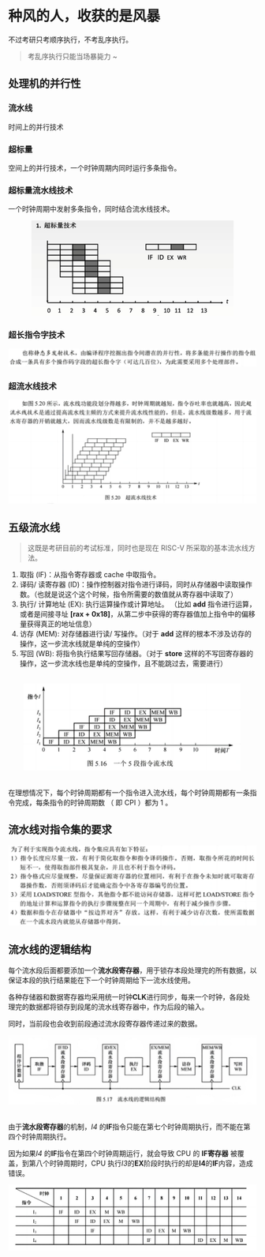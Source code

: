# 种风的人，收获的是风暴

不过考研只考顺序执行，不考乱序执行。

> 考乱序执行只能当场暴毙力 ~

## 处理机的并行性

### 流水线

时间上的并行技术

### 超标量

空间上的并行技术，一个时钟周期内同时运行多条指令。

### 超标量流水线技术

一个时钟周期中发射多条指令，同时结合流水线技术。

<div align="center">
  <img src="./media_12/18.png" alt="12/18" style="zoom:70%;"/>
</div>

### 超长指令字技术

<div align="center">
  <img src="./media_12/19.png" alt="12/19" style="zoom:70%;"/>
</div>

### 超流水线技术

<div align="center">
  <img src="./media_12/20.png" alt="12/20" style="zoom:60%;"/>
</div>

## 五级流水线

> 这既是考研目前的考试标准，同时也是现在 RISC-V 所采取的基本流水线方法。

1. 取指 (IF)：从指令寄存器或 cache 中取指令。
2. 译码/ 读寄存器 (ID)：操作控制器对指令进行译码，同时从存储器中读取操作数。（也就是说这个这个时候，指令所需要的数值就从寄存器中读取了）
3. 执行/ 计算地址 (EX): 执行运算操作或计算地址。 （比如 **add** 指令进行运算，或者是间接寻址 **[rax + 0x18]**，从第二步中获得的寄存器值加上指令中的偏移量获得真正的地址信息）
4. 访存 (MEM): 对存储器进行读/ 写操作。（对于 **add** 这样的根本不涉及访存的操作，这一步流水线就是单纯的空操作）
5. 写回 (WB): 将指令执行结果写回存储器。（对于 **store** 这样的不写回寄存器的操作，这一步流水线也是单纯的空操作，且不能跳过去，需要进行）

<br/>

<div align="center">
  <img src="./media_12/21.png" alt="12/21" style="zoom:60%;"/>
</div>

<br/>

在理想情况下，每个时钟周期都有一个指令进入流水线，每个时钟周期都有一条指令完成，每条指令的时钟周期数 （ 即 CPI ）都为 1 。

## 流水线对指令集的要求

<div align="center">
  <img src="./media_12/22.png" alt="12/22" style="zoom:60%;"/>
</div>

## 流水线的逻辑结构

每个流水段后面都要添加一个**流水段寄存器**，用于锁存本段处理完的所有数据，以保证本段的执行结果能在下一个时钟周期给下一流水线使用。

各种存储器和数据寄存器均采用统一时钟**CLK**进行同步，每来一个时钟，各段处理完的数据都将锁存到段尾的流水线寄存器中，作为后段的输入。

同时，当前段也会收到前段通过流水段寄存器传递过来的数据。

<div align="center">
  <img src="./media_12/23.png" alt="12/23" style="zoom:50%;"/>
</div>

<br/>

由于**流水段寄存器**的机制，_I4_ 的**IF**指令只能在第七个时钟周期执行，而不能在第四个时钟周期执行。

因为如果*I4* 的**IF**指令在第四个时钟周期运行，就会导致 CPU 的 **IF寄存器** 被覆盖，到第八个时钟周期时，CPU 执行*I3*的**EX**阶段时执行的却是**I4**的**IF**内容，造成错误。

<div align="center">
  <img src="./media_12/24.png" alt="12/24" style="zoom:55%;"/>
</div>

